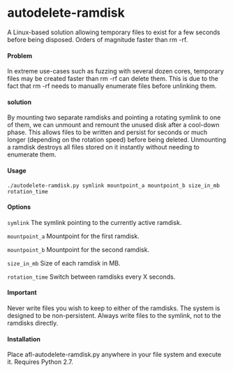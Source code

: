 # autodelete-ramdisk
A Linux-based solution allowing temporary files to exist for a few seconds before being disposed. Orders of magnitude faster than rm -rf.

#### Problem
In extreme use-cases such as fuzzing with several dozen cores, temporary files may be created faster than rm -rf can delete them.
This is due to the fact that rm -rf needs to manually enumerate files before unlinking them.

#### solution
By mounting two separate ramdisks and pointing a rotating symlink to one of them, we can unmount and remount the unused disk after a cool-down phase. This allows files to be written and persist for seconds or much longer (depending on the rotation speed) before being deleted. Unmounting a ramdisk destroys all files stored on it instantly without needing to enumerate them.

#### Usage
`./autodelete-ramdisk.py symlink mountpoint_a mountpoint_b size_in_mb rotation_time`

#### Options
`symlink` The symlink pointing to the currently active ramdisk.

`mountpoint_a` Mountpoint for the first ramdisk.

`mountpoint_b` Mountpoint for the second ramdisk.

`size_in_mb` Size of each ramdisk in MB.

`rotation_time` Switch between ramdisks every X seconds.

#### Important
Never write files you wish to keep to either of the ramdisks. The system is designed to be non-persistent.
Always write files to the symlink, not to the ramdisks directly.

#### Installation

Place afl-autodelete-ramdisk.py anywhere in your file system and execute it. Requires Python 2.7.

